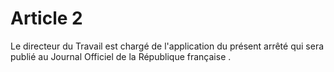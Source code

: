 # Article 2

Le directeur du Travail est chargé de l'application du présent arrêté qui sera publié au Journal Officiel de la République française .
